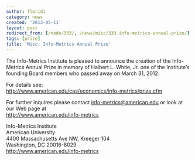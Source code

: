 ```yaml
---
author: floridi
category: news
created: '2013-05-11'
layout: post
redirect_from: [/node/333/, /news/misc/333-info-metrics-annual-prize/]
tags: [prize]
title: 'Misc: Info-Metrics Annual Prize'
---
```

The Info-Metrics Institute is pleased to announce the creation of the Info-
Metrics Annual Prize in memory of Halbert L. White, Jr. one of the Institute’s
founding Board members who passed away on March 31, 2012.

For details see:  
http://www.american.edu/cas/economics/info-metrics/prize.cfm

For further inquires please contact info-metrics@american.edu or look at our
Web page at  
http://www.american.edu/info-metrics

Info-Metrics Institute  
American University  
4400 Massachusetts Ave NW, Kreeger 104  
Washington, DC 20016-8029  
http://www.american.edu/info-metrics

